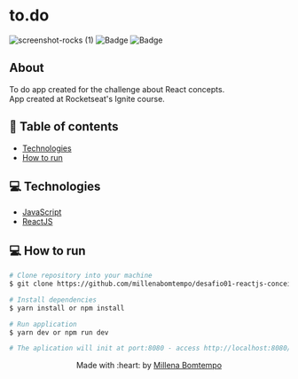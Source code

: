 # to.do
![screenshot-rocks (1)](https://user-images.githubusercontent.com/47898033/179368250-d5a24955-667e-4fc0-944f-ee96ee8fc34c.png)
![Badge](https://img.shields.io/badge/since-2021-blue?style=flat-square)
![Badge](https://img.shields.io/badge/status-finalizado-green?style=flat-square)

## About
To do app created for the challenge about React concepts.  
App created at Rocketseat's Ignite course.

## :pushpin: Table of contents

- [Technologies](#computer-technologies)
- [How to run](#construction_worker-how-to-run)

## :computer: Technologies

- [JavaScript](https://developer.mozilla.org/pt-BR/docs/Web/JavaScript)
- [ReactJS](https://pt-br.reactjs.org/)

## :computer: How to run

```bash
# Clone repository into your machine
$ git clone https://github.com/millenabomtempo/desafio01-reactjs-conceitos-do-react.git

# Install dependencies
$ yarn install or npm install

# Run application
$ yarn dev or npm run dev

# The aplication will init at port:8080 - access http://localhost:8080/
```

<p align="center"> Made with :heart: by <a href="https://github.com/millenabomtempo">Millena Bomtempo</a></p>
